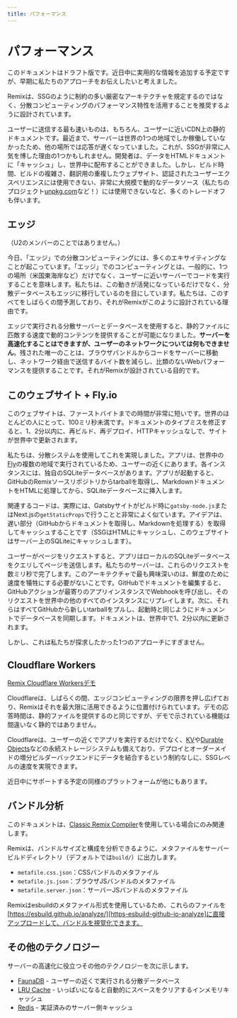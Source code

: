 ```yaml
---
title: パフォーマンス
---
```


# パフォーマンス

<docs-warning>このドキュメントはドラフト版です。近日中に実用的な情報を追加する予定ですが、早期に私たちのアプローチをお伝えしたいと考えました。</docs-warning>

Remixは、SSGのように制約の多い厳密なアーキテクチャを規定するのではなく、分散コンピューティングのパフォーマンス特性を活用することを推奨するように設計されています。

ユーザーに送信する最も速いものは、もちろん、ユーザーに近いCDN上の静的ドキュメントです。最近まで、サーバーは世界の1つの地域でしか稼働していなかったため、他の場所では応答が遅くなっていました。これが、SSGが非常に人気を博した理由の1つかもしれません。開発者は、データをHTMLドキュメントに「キャッシュ」し、世界中に配布することができました。しかし、ビルド時間、ビルドの複雑さ、翻訳用の重複したウェブサイト、認証されたユーザーエクスペリエンスには使用できない、非常に大規模で動的なデータソース（私たちのプロジェクト[unpkg.com][unpkg-com]など！）には使用できないなど、多くのトレードオフも伴います。

## エッジ

（U2のメンバーのことではありません。）

今日、「エッジ」での分散コンピューティングには、多くのエキサイティングなことが起こっています。「エッジ」でのコンピューティングとは、一般的に、1つの場所（米国東海岸など）だけでなく、ユーザーに近いサーバーでコードを実行することを意味します。私たちは、この動きが活発になっているだけでなく、分散データベースもエッジに移行しているのを目にしています。私たちは、このすべてをしばらくの間予測しており、それがRemixがこのように設計されている理由です。

エッジで実行される分散サーバーとデータベースを使用すると、静的ファイルに匹敵する速度で動的コンテンツを提供することが可能になりました。**サーバーを高速化することはできますが、ユーザーのネットワークについては何もできません**。残された唯一のことは、ブラウザバンドルからコードをサーバーに移動し、ネットワーク経由で送信するバイト数を減らし、比類のないWebパフォーマンスを提供することです。それがRemixが設計されている目的です。

## このウェブサイト + Fly.io

このウェブサイトは、ファーストバイトまでの時間が非常に短いです。世界のほとんどの人にとって、100ミリ秒未満です。ドキュメントのタイプミスを修正すると、1、2分以内に、再ビルド、再デプロイ、HTTPキャッシュなしで、サイトが世界中で更新されます。

私たちは、分散システムを使用してこれを実現しました。アプリは、世界中の[Fly][fly]の複数の地域で実行されているため、ユーザーの近くにあります。各インスタンスには、独自のSQLiteデータベースがあります。アプリが起動すると、GitHubのRemixソースリポジトリからtarballを取得し、MarkdownドキュメントをHTMLに処理してから、SQLiteデータベースに挿入します。

関連するコードは、実際には、Gatsbyサイトがビルド時に`gatsby-node.js`またはNext.jsの`getStaticProps`で行うことと非常によく似ています。アイデアは、遅い部分（GitHubからドキュメントを取得し、Markdownを処理する）を取得してキャッシュすることです（SSGはHTMLにキャッシュし、このウェブサイトはサーバー上のSQLiteにキャッシュします）。

ユーザーがページをリクエストすると、アプリはローカルのSQLiteデータベースをクエリしてページを送信します。私たちのサーバーは、これらのリクエストを数ミリ秒で完了します。このアーキテクチャで最も興味深いのは、鮮度のために速度を犠牲にする必要がないことです。GitHubでドキュメントを編集すると、GitHubアクションが最寄りのアプリインスタンスでWebhookを呼び出し、そのリクエストを世界中の他のすべてのインスタンスにリプレイします。次に、それらはすべてGitHubから新しいtarballをプルし、起動時と同じようにドキュメントでデータベースを同期します。ドキュメントは、世界中で1、2分以内に更新されます。

しかし、これは私たちが探求したかった1つのアプローチにすぎません。

## Cloudflare Workers

[Remix Cloudflare Workersデモ][remix-cloudflare-workers-demo]

Cloudflareは、しばらくの間、エッジコンピューティングの限界を押し広げており、Remixはそれを最大限に活用できるように位置付けられています。デモの応答時間は、静的ファイルを提供するのと同じですが、デモで示されている機能は間違いなく静的ではありません。

Cloudflareは、ユーザーの近くでアプリを実行するだけでなく、[KV][kv]や[Durable Objects][durable-objects]などの永続ストレージシステムも備えており、デプロイとオーダーメイドの増分ビルダーバックエンドにデータを結合するという制約なしに、SSGレベルの速度を実現できます。

近日中にサポートする予定の同様のプラットフォームが他にもあります。

## バンドル分析

<docs-warning>このドキュメントは、[Classic Remix Compiler][classic-remix-compiler]を使用している場合にのみ関連します。</docs-warning>

Remixは、バンドルサイズと構成を分析できるように、メタファイルをサーバービルドディレクトリ（デフォルトでは`build/`）に出力します。

- `metafile.css.json`：CSSバンドルのメタファイル
- `metafile.js.json`：ブラウザJSバンドルのメタファイル
- `metafile.server.json`：サーバーJSバンドルのメタファイル

Remixはesbuildのメタファイル形式を使用しているため、これらのファイルを[https://esbuild.github.io/analyze/][https-esbuild-github-io-analyze]に直接アップロードして、バンドルを視覚化できます。

## その他のテクノロジー

サーバーの高速化に役立つその他のテクノロジーを次に示します。

- [FaunaDB][fauna-db] - ユーザーの近くで実行される分散データベース
- [LRU Cache][lru-cache] - いっぱいになると自動的にスペースをクリアするインメモリキャッシュ
- [Redis][redis] - 実証済みのサーバー側キャッシュ

[unpkg-com]: https://unpkg.com
[fly]: https://fly.io
[remix-cloudflare-workers-demo]: https://remix-cloudflare-demo.jacob-ebey.workers.dev
[kv]: https://developers.cloudflare.com/workers/learning/how-kv-works
[durable-objects]: https://blog.cloudflare.com/introducing-workers-durable-objects
[fauna-db]: https://fauna.com
[lru-cache]: https://www.npmjs.com/package/lru-cache
[redis]: https://www.npmjs.com/package/redis
[https-esbuild-github-io-analyze]: https://esbuild.github.io/analyze
[classic-remix-compiler]: ./vite#classic-remix-compiler-vs-remix-vite

